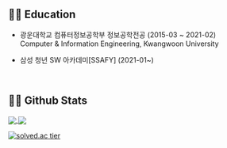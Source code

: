 ## 👨‍🎓 Education
- 광운대학교 컴퓨터정보공학부 정보공학전공 (2015-03 ~ 2021-02)  
Computer & Information Engineering, Kwangwoon University

- 삼성 청년 SW 아카데미[SSAFY] (2021-01~)
<br>

## 👨‍💻 Github Stats
<a href="https://github.com/ChangWoo95">
  <img align="center" src="https://github-readme-stats.vercel.app/api?username=ChangWoo95&show_icons=true&line_height=27&theme=solarized-dark" />
</a>
<a href="https://github.com/ChangWoo95">
  <img align="center" src="https://github-readme-stats.vercel.app/api/top-langs/?username=ChangWoo95&theme=solarized-dark&exclude_repo=ChangWoo95.github.io&langs_count=3" />
</a>

<!--
**ChangWoo95/ChangWoo95** is a ✨ _special_ ✨ repository because its `README.md` (this file) appears on your GitHub profile.
![hyp3rflow's solved.ac stats](https://github-readme-solvedac.hyp3rflow.vercel.app/api/?handle=hyperflow)
Here are some ideas to get you started:

- 🔭 I’m currently working on ...
- 🌱 I’m currently learning ...
- 👯 I’m looking to collaborate on ...
- 🤔 I’m looking for help with ...
- 💬 Ask me about ...
- 📫 How to reach me: ...
- 😄 Pronouns: ...
- ⚡ Fun fact: ...
-->
[![solved.ac tier](http://mazassumnida.wtf/api/generate_badge?boj=qaqa313a)](https://solved.ac/qaqa313a)
